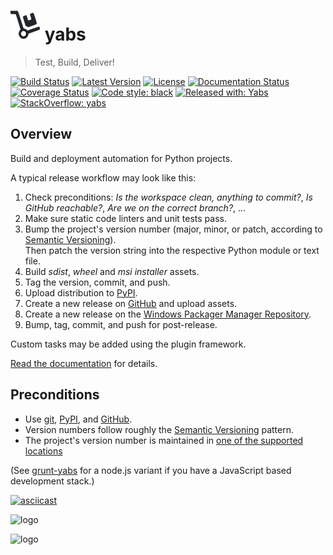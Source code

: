# ![logo](https://raw.githubusercontent.com/mar10/yabs/master/docs/sphinx/yabs_48x48.png) yabs

> Test, Build, Deliver!

[![Build Status](https://travis-ci.com/mar10/yabs.svg?branch=master)](https://travis-ci.com/mar10/yabs)
[![Latest Version](https://img.shields.io/pypi/v/yabs.svg)](https://pypi.python.org/pypi/yabs/)
[![License](https://img.shields.io/pypi/l/yabs.svg)](https://github.com/mar10/yabs/blob/master/LICENSE.txt)
[![Documentation Status](https://readthedocs.org/projects/yabs/badge/?version=latest)](https://yabs.readthedocs.io/)
[![Coverage Status](https://coveralls.io/repos/github/mar10/yabs/badge.svg?branch=master)](https://coveralls.io/github/mar10/yabs?branch=master)
[![Code style: black](https://img.shields.io/badge/code%20style-black-000000.svg)](https://github.com/ambv/black)
[![Released with: Yabs](https://img.shields.io/badge/released%20with-yabs-yellowgreen)](https://github.com/mar10/yabs)
[![StackOverflow: yabs](https://img.shields.io/badge/StackOverflow-yabs-blue.svg)](https://stackoverflow.com/questions/tagged/yabs)


## Overview

Build and deployment automation for Python projects.

A typical release workflow may look like this:

1. Check preconditions: *Is the workspace clean, anything to commit?*,
   *Is GitHub reachable?*, *Are we on the correct branch?*, ...
2. Make sure static code linters and unit tests pass.
3. Bump the project's version number (major, minor, or patch, according to
   [Semantic Versioning](https://semver.org)). <br>
   Then patch the version string into the respective Python module or text file.
4. Build *sdist*, *wheel* and *msi installer* assets.
5. Tag the version, commit, and push.
6. Upload distribution to [PyPI](https://pypi.org).
7. Create a new release on [GitHub](https://github.com) and upload assets.
8. Create a new release on the 
   [Windows Packager Manager Repository](https://github.com/microsoft/winget-pkgs).
9. Bump, tag, commit, and push for post-release.

Custom tasks may be added using the plugin framework.

[Read the documentation](https://yabs.readthedocs.io/en/latest/ug_tutorial.html)
for details.


## Preconditions

- Use [git](https://git-scm.com), [PyPI](https://pypi.org),
  and [GitHub](https://github.com).
- Version numbers follow roughly the [Semantic Versioning](https://semver.org) 
  pattern.
- The project's version number is maintained in
  [one of the supported locations](https://yabs.readthedocs.io/)

(See [grunt-yabs](https://github.com/mar10/grunt-yabs) for a node.js variant
if you have a JavaScript based development stack.)

[![asciicast](https://asciinema.org/a/6jPN5JTNBt2LT52C6R8HZEK1g.svg)](https://asciinema.org/a/6jPN5JTNBt2LT52C6R8HZEK1g)

![logo](https://raw.githubusercontent.com/mar10/yabs/master/docs/sphinx/screenshot_ps_dryrun.png)

![logo](https://raw.githubusercontent.com/mar10/yabs/master/docs/sphinx/screenshot_ps_info.png)
